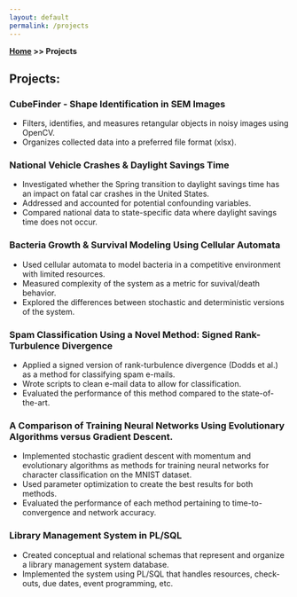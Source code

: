 ```yaml
---
layout: default
permalink: /projects
---
```

**[Home](/) >> Projects**

## Projects:

<div class="card">
  <h3>CubeFinder - Shape Identification in SEM Images</h3>
  <ul>
    <li>Filters, identifies, and measures retangular objects in noisy images using OpenCV.</li>
    <li>Organizes collected data into a preferred file format (xlsx).</li>
  </ul>
  <a href="https://github.com/atsout/CubeFinder"><span class="card-link-spanner"></span></a>
</div>

<div class="card">
  <h3>National Vehicle Crashes & Daylight Savings Time</h3>
  <ul>
    <li>Investigated whether the Spring transition to daylight savings time has an impact on fatal car crashes in the United States.</li>
    <li>Addressed and accounted for potential confounding variables.</li>
    <li>Compared national data to state-specific data where daylight savings time does not occur.</li>
  </ul>
  <a href="https://github.com/atsout/MyProjects/blob/main/Crashes_and_Daylight_Savings.pdf"><span class="card-link-spanner"></span></a>
</div>

<div class="card">
  <h3>Bacteria Growth & Survival Modeling Using Cellular Automata</h3>
  <ul>
    <li>Used cellular automata to model bacteria in a competitive environment with limited resources.</li>
    <li>Measured complexity of the system as a metric for suvival/death behavior.</li>
    <li>Explored the differences between stochastic and deterministic versions of the system.</li>
  </ul>
  <a href="https://github.com/atsout/MyProjects/blob/main/Bacteria_Growth_Modeling.pdf"><span class="card-link-spanner"></span></a>
</div>

<div class="card">
  <h3>Spam Classification Using a Novel Method: Signed Rank-Turbulence Divergence</h3>
  <ul>
    <li>Applied a signed version of rank-turbulence divergence (Dodds et al.) as a method for classifying spam e-mails.</li>
    <li>Wrote scripts to clean e-mail data to allow for classification.</li>
    <li>Evaluated the performance of this method compared to the state-of-the-art.</li>
  </ul>
  <a href="https://github.com/atsout/MyProjects/blob/main/Spam_Classification.pdf"><span class="card-link-spanner"></span></a>
</div>

<div class="card">
  <h3>A Comparison of Training Neural Networks Using Evolutionary Algorithms versus Gradient Descent.</h3>
  <ul>
    <li>Implemented stochastic gradient descent with momentum and evolutionary algorithms as methods for training neural networks for character classification on the MNIST dataset.</li>
    <li>Used parameter optimization to create the best results for both methods.</li>
    <li>Evaluated the performance of each method pertaining to time-to-convergence and network accuracy.</li>
  </ul>
  <a href="https://github.com/atsout/MyProjects/blob/main/Training_Neural_Networks.pdf"><span class="card-link-spanner"></span></a>
</div>

<div class="card">
  <h3>Library Management System in PL/SQL</h3>
  <ul>
    <li>Created conceptual and relational schemas that represent and organize a library management system database.</li>
    <li>Implemented the system using PL/SQL that handles resources, check-outs, due dates, event programming, etc.</li>
  </ul>
  <a href="https://github.com/atsout/MyProjects/blob/main/Library_Management_System.pdf"><span class="card-link-spanner"></span></a>
</div>